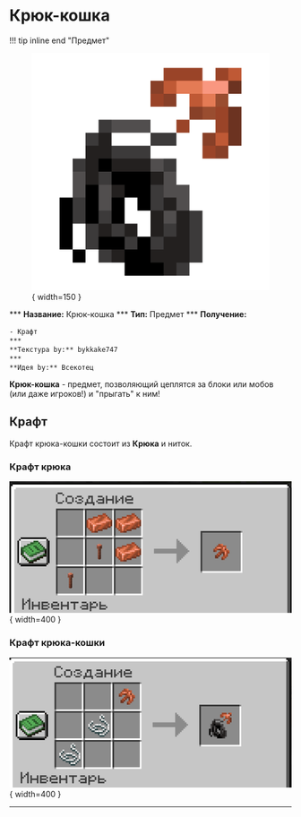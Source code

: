 # Крюк-кошка

!!! tip inline end "Предмет"
    <figure markdown="span">
        ![gh](../../assets/items/items/gh.png){ width=150 }
    </figure>
    ***
    **Название:** Крюк-кошка
    ***
    **Тип:** Предмет
    ***
    **Получение:**
    
    - Крафт
    ***
    **Текстура by:** bykkake747
    ***
    **Идея by:** Всекотец

**Крюк-кошка** - предмет, позволяющий цеплятся за блоки или мобов (или даже игроков!) и "прыгать" к ним!

## Крафт

Крафт крюка-кошки состоит из **Крюка** и ниток.

### Крафт крюка

![hook](../../assets/items/items/gh_hook.png){ width=400 }

### Крафт крюка-кошки

![gh_craft](../../assets/items/items/gh_craft.png){ width=400 }

***